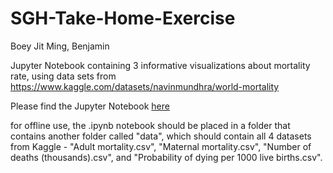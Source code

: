 # SGH-Take-Home-Exercise

Boey Jit Ming, Benjamin

<break>
  
Jupyter Notebook containing 3 informative visualizations about mortality rate, using data sets from https://www.kaggle.com/datasets/navinmundhra/world-mortality 

<break>
  
Please find the Jupyter Notebook [here](https://github.com/jboe0696/SGH-Take-Home-Exercise/blob/main/SGH%20Take-Home%20Exercise%20-%20Boey%20Jit%20Ming%20Benjamin.ipynb)
  
<break>

for offline use, the .ipynb notebook should be placed in a folder that contains another folder called "data", which should contain all 4 datasets from Kaggle - "Adult mortality.csv", "Maternal mortality.csv", "Number of deaths (thousands).csv", and "Probability of dying per 1000 live births.csv".

